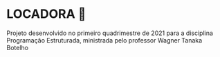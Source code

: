 <h1>LOCADORA 📼</h1>  

Projeto desenvolvido no primeiro quadrimestre de 2021 para a disciplina Programação Estruturada, ministrada pelo professor Wagner Tanaka Botelho

